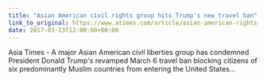 ```yaml
---
title: "Asian American civil rights group hits Trump's new travel ban"
link_to_original: https://www.atimes.com/article/asian-american-rights-group-hits-trumps-new-travel-ban/  
date: 2017-03-13T12:00:00+00:00
---
```

  
Asia Times - A major Asian American civil liberties group has condemned President Donald Trump's revamped March 6 travel ban blocking citizens of six predominantly Muslim countries from entering the United States...  


